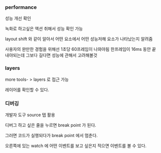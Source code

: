 ### performance

성능 개선 확인

녹화로 하고싶은 액션 취해서 성능 확인 가능

layout shift 와 같이 알아서 어떤 요소에서 어떤 성능저해 요소가 나타났는지 알려줌

사용자의 완만한 경험을 위해선 1초당 60프레임이 나와야됨
한프레임이 16ms 동안 끝내야되는데 그보다 길다면 성능에 관해서 고려해볼것

### layers

more tools- > layers 로 접근 가능

레이어를 확인할 수 있다.

### 디버깅

개발자 도구 source 탭 활용

디버그 하고 싶은 줄을 누르면 break point 가 된다.

그러면 코드가 실행되다가 break point 에서 멈춘다.

오른쪽에 있는 watch 에 어떤 이벤트를 보고 싶은지 적으면 이벤트를 볼 수 있다.
